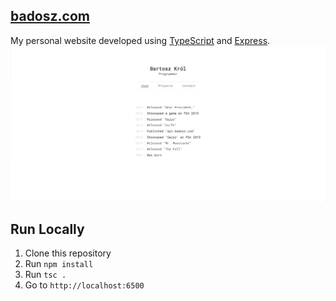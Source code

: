 [**badosz.com**](https://badosz.com)
-
My personal website developed using [TypeScript](https://www.typescriptlang.org/) and [Express](https://expressjs.com/).
<img src="assets/screenshot.png" alt="Screenshot">

**Run Locally**
-
1. Clone this repository
2. Run `npm install`
3. Run `tsc .`
4. Go to `http://localhost:6500`